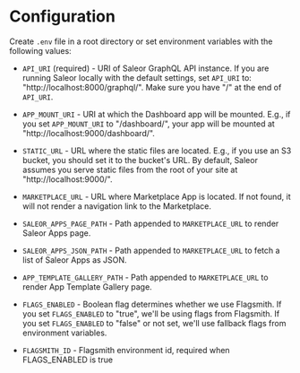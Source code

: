 # Configuration

Create `.env` file in a root directory or set environment variables with the following values:

- `API_URI` (required) - URI of Saleor GraphQL API instance.
  If you are running Saleor locally with the default settings, set `API_URI` to: "http://localhost:8000/graphql/".
  Make sure you have "/" at the end of `API_URI`.

- `APP_MOUNT_URI` - URI at which the Dashboard app will be mounted.
  E.g., if you set `APP_MOUNT_URI` to "/dashboard/", your app will be mounted at "http://localhost:9000/dashboard/".

- `STATIC_URL` - URL where the static files are located.
  E.g., if you use an S3 bucket, you should set it to the bucket's URL. By default, Saleor assumes you serve static files from the root of your site at "http://localhost:9000/".

- `MARKETPLACE_URL` - URL where Marketplace App is located. If not found, it will not render a navigation link to the Marketplace.

- `SALEOR_APPS_PAGE_PATH` - Path appended to `MARKETPLACE_URL` to render Saleor Apps page.

- `SALEOR_APPS_JSON_PATH` - Path appended to `MARKETPLACE_URL` to fetch a list of Saleor Apps as JSON.

- `APP_TEMPLATE_GALLERY_PATH` - Path appended to `MARKETPLACE_URL` to render App Template Gallery page.

- `FLAGS_ENABLED` - Boolean flag determines whether we use Flagsmith.
  If you set `FLAGS_ENABLED` to "true", we'll be using flags from Flagsmith.
  If you set `FLAGS_ENABLED` to "false" or not set, we'll use fallback flags from environment variables.

- `FLAGSMITH_ID` - Flagsmith environment id, required when FLAGS_ENABLED is true
